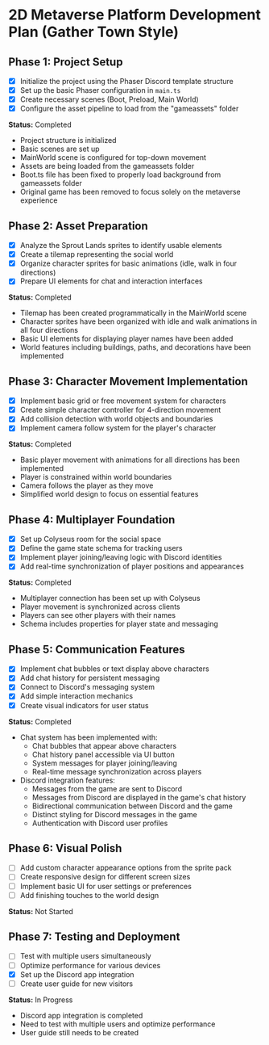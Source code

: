 # 2D Metaverse Platform Development Plan (Gather Town Style)

## Phase 1: Project Setup
- [x] Initialize the project using the Phaser Discord template structure
- [x] Set up the basic Phaser configuration in `main.ts`
- [x] Create necessary scenes (Boot, Preload, Main World)
- [x] Configure the asset pipeline to load from the "gameassets" folder

**Status:** Completed
- Project structure is initialized
- Basic scenes are set up
- MainWorld scene is configured for top-down movement
- Assets are being loaded from the gameassets folder
- Boot.ts file has been fixed to properly load background from gameassets folder
- Original game has been removed to focus solely on the metaverse experience

## Phase 2: Asset Preparation
- [x] Analyze the Sprout Lands sprites to identify usable elements
- [x] Create a tilemap representing the social world
- [x] Organize character sprites for basic animations (idle, walk in four directions)
- [x] Prepare UI elements for chat and interaction interfaces

**Status:** Completed
- Tilemap has been created programmatically in the MainWorld scene
- Character sprites have been organized with idle and walk animations in all four directions
- Basic UI elements for displaying player names have been added
- World features including buildings, paths, and decorations have been implemented

## Phase 3: Character Movement Implementation
- [x] Implement basic grid or free movement system for characters
- [x] Create simple character controller for 4-direction movement
- [x] Add collision detection with world objects and boundaries
- [x] Implement camera follow system for the player's character

**Status:** Completed
- Basic player movement with animations for all directions has been implemented
- Player is constrained within world boundaries
- Camera follows the player as they move
- Simplified world design to focus on essential features

## Phase 4: Multiplayer Foundation
- [x] Set up Colyseus room for the social space
- [x] Define the game state schema for tracking users
- [x] Implement player joining/leaving logic with Discord identities
- [x] Add real-time synchronization of player positions and appearances

**Status:** Completed
- Multiplayer connection has been set up with Colyseus
- Player movement is synchronized across clients
- Players can see other players with their names
- Schema includes properties for player state and messaging

## Phase 5: Communication Features
- [x] Implement chat bubbles or text display above characters
- [x] Add chat history for persistent messaging
- [x] Connect to Discord's messaging system
- [x] Add simple interaction mechanics
- [x] Create visual indicators for user status

**Status:** Completed
- Chat system has been implemented with:
  - Chat bubbles that appear above characters
  - Chat history panel accessible via UI button
  - System messages for player joining/leaving
  - Real-time message synchronization across players
- Discord integration features:
  - Messages from the game are sent to Discord
  - Messages from Discord are displayed in the game's chat history
  - Bidirectional communication between Discord and the game
  - Distinct styling for Discord messages in the game
  - Authentication with Discord user profiles

## Phase 6: Visual Polish
- [ ] Add custom character appearance options from the sprite pack
- [ ] Create responsive design for different screen sizes
- [ ] Implement basic UI for user settings or preferences
- [ ] Add finishing touches to the world design

**Status:** Not Started

## Phase 7: Testing and Deployment
- [ ] Test with multiple users simultaneously
- [ ] Optimize performance for various devices
- [x] Set up the Discord app integration
- [ ] Create user guide for new visitors

**Status:** In Progress
- Discord app integration is completed
- Need to test with multiple users and optimize performance
- User guide still needs to be created